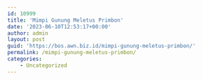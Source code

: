 ```yaml
---
id: 10999
title: 'Mimpi Gunung Meletus Primbon'
date: '2023-06-10T12:53:17+00:00'
author: admin
layout: post
guid: 'https://bos.awn.biz.id/mimpi-gunung-meletus-primbon/'
permalink: /mimpi-gunung-meletus-primbon/
categories:
    - Uncategorized
---
```



